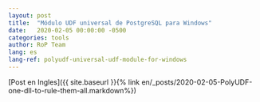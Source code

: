 ```yaml
---
layout: post
title:  "Módulo UDF universal de PostgreSQL para Windows"
date:   2020-02-05 00:00:00 -0500
categories: tools
author: RoP Team
lang: es
lang-ref: polyudf-universal-udf-module-for-windows
---
```




[Post en Ingles]({{ site.baseurl }}{% link en/_posts/2020-02-05-PolyUDF-one-dll-to-rule-them-all.markdown%})
